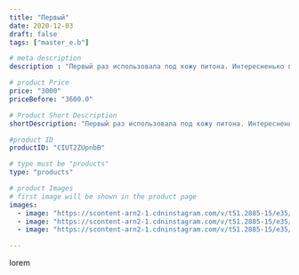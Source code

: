```yaml
---
title: "Первый"
date: 2020-12-03
draft: false
tags: ["master_e.b"]

# meta description
description : "Первый раз использовала под кожу питона. Интересненько получилось."

# product Price
price: "3000"
priceBefore: "3600.0"

# Product Short Description
shortDescription: "Первый раз использовала под кожу питона. Интересненько получилось."

#product ID
productID: "CIUT2ZUpnbB"

# type must be "products"
type: "products"

# product Images
# first image will be shown in the product page
images:
  - image: "https://scontent-arn2-1.cdninstagram.com/v/t51.2885-15/e35/128962729_1036430103542790_5977900501944192223_n.jpg?_nc_ht=scontent-arn2-1.cdninstagram.com&_nc_cat=106&_nc_ohc=HsU4RSGAmW0AX9LfIWy&se=7&tp=1&oh=e2cb3b309560114eac4d8212d5fb3421&oe=60607B55&ig_cache_key=MjQ1NTY3NDk5NDUzNjM4NTY5Ng%3D%3D.2"
  - image: "https://scontent-arn2-1.cdninstagram.com/v/t51.2885-15/e35/128526759_205889791061978_837438002440447532_n.jpg?_nc_ht=scontent-arn2-1.cdninstagram.com&_nc_cat=102&_nc_ohc=wwuB7m3arUoAX_ATZpF&se=7&tp=1&oh=72960d7ed5adb9bc1a553bbae052abc9&oe=6061552C&ig_cache_key=MjQ1NTY3NDk5NDUxOTQ2NTIyMQ%3D%3D.2"
  - image: "https://scontent-arn2-1.cdninstagram.com/v/t51.2885-15/e35/128730604_201779204831646_7441431979664206894_n.jpg?_nc_ht=scontent-arn2-1.cdninstagram.com&_nc_cat=106&_nc_ohc=nN_6QSkuuaEAX9nATAN&se=7&tp=1&oh=5464f5ec1b13470fd9651846c799abe5&oe=60603F2E&ig_cache_key=MjQ1NTY3NDk5NDU1MzA3NDg2NQ%3D%3D.2"

---
```

lorem
